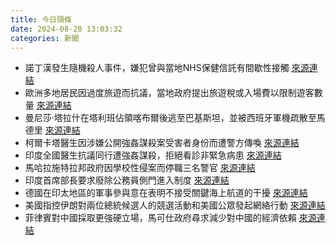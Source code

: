 ```yaml
---
title: 今日頭條
date: 2024-08-20 13:03:32
categories: 新聞            
---
```

- 諾丁漢發生隨機殺人事件，嫌犯曾與當地NHS保健信託有間歇性接觸 [來源連結](https://www.theguardian.com/commentisfree/article/2024/aug/20/valdo-calocanes-mental-health-crisis-tragedy-nhs-nottingham)
- 歐洲多地居民因過度旅遊而抗議，當地政府提出旅遊稅或入場費以限制遊客數量 [來源連結](https://asiatimes.com/2024/08/balis-overtourism-a-cautionary-tale-for-developing-asia/)
- 曼尼莎·塔拉什在塔利班佔領喀布爾後逃至巴基斯坦，並被西班牙軍機疏散至馬德里 [來源連結](https://www.theguardian.com/global-development/article/2024/aug/20/women-afghanistan-manizha-talash-breakdancing-on-her-protest-at-the-olympics)
- 柯爾卡塔醫生因涉嫌公開強姦謀殺案受害者身份而遭警方傳喚 [來源連結](https://www.thehindu.com/news/morning-digest-august-20-2024/article68544291.ece)
- 印度全國醫生抗議同行遭強姦謀殺，拒絕看診非緊急病患 [來源連結](https://www.theguardian.com/world/article/2024/aug/20/india-doctor-rape-new-fear-female-medics)
- 馬哈拉施特拉邦政府因學校性侵案而停職三名警官 [來源連結](https://www.thehindu.com/news/national/maharashtra/sexual-abuse-of-girls-school-principal-among-3-suspended-parents-stage-rail-blockade-over-incident/article68545721.ece)
- 印度首席部長要求廢除公務員側門進入制度 [來源連結](https://www.thehindu.com/news/national/tamil-nadu/tamil-nadu-chief-minister-demands-abolition-of-lateral-entry-in-civil-services/article68545584.ece)
- 德國在印太地區的軍事參與意在表明不接受關鍵海上航道的干擾 [來源連結](https://www.japantimes.co.jp/news/2024/08/20/japan/german-navy-chief-japan-interview/)
- 美國指控伊朗對兩位總統候選人的競選活動和美國公眾發起網絡行動 [來源連結](https://www.japantimes.co.jp/news/2024/08/20/world/politics/us-iran-cyber-trump-harris/)
- 菲律賓對中國採取更強硬立場，馬可仕政府尋求減少對中國的經濟依賴 [來源連結](https://asiatimes.com/2024/08/in-us-lockstep-philippines-derisking-from-china/)



